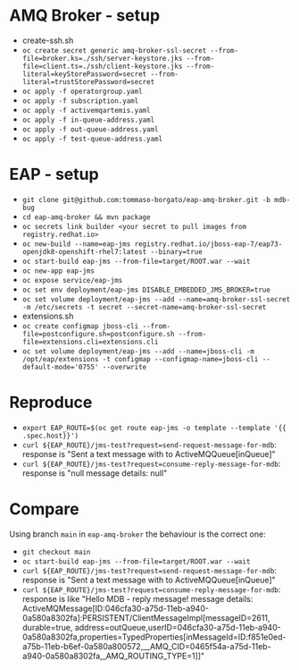 # AMQ Broker - setup

- create-ssh.sh
- `oc create secret generic amq-broker-ssl-secret --from-file=broker.ks=./ssh/server-keystore.jks --from-file=client.ts=./ssh/client-keystore.jks --from-literal=keyStorePassword=secret --from-literal=trustStorePassword=secret`
- `oc apply -f operatorgroup.yaml`
- `oc apply -f subscription.yaml`
- `oc apply -f activemqartemis.yaml`
- `oc apply -f in-queue-address.yaml`
- `oc apply -f out-queue-address.yaml`
- `oc apply -f test-queue-address.yaml`

# EAP - setup

- `git clone git@github.com:tommaso-borgato/eap-amq-broker.git -b mdb-bug`
- `cd eap-amq-broker && mvn package`
- `oc secrets link builder <your secret to pull images from registry.redhat.io>`
- `oc new-build --name=eap-jms registry.redhat.io/jboss-eap-7/eap73-openjdk8-openshift-rhel7:latest --binary=true`
- `oc start-build eap-jms --from-file=target/ROOT.war --wait`
- `oc new-app eap-jms`
- `oc expose service/eap-jms`
- `oc set env deployment/eap-jms DISABLE_EMBEDDED_JMS_BROKER=true`
- `oc set volume deployment/eap-jms --add --name=amq-broker-ssl-secret -m /etc/secrets -t secret --secret-name=amq-broker-ssl-secret`
- extensions.sh
- `oc create configmap jboss-cli --from-file=postconfigure.sh=postconfigure.sh --from-file=extensions.cli=extensions.cli`
- `oc set volume deployment/eap-jms --add --name=jboss-cli -m /opt/eap/extensions -t configmap --configmap-name=jboss-cli --default-mode='0755' --overwrite`

# Reproduce

- `export EAP_ROUTE=$(oc get route eap-jms -o template --template '{{ .spec.host}}')`
- `curl ${EAP_ROUTE}/jms-test?request=send-request-message-for-mdb`: response is "Sent a text message with to ActiveMQQueue[inQueue]"
- `curl ${EAP_ROUTE}/jms-test?request=consume-reply-message-for-mdb`: response is "null message details: null"

# Compare

Using branch `main` in `eap-amq-broker` the behaviour is the correct one:

- `git checkout main`
- `oc start-build eap-jms --from-file=target/ROOT.war --wait`
- `curl ${EAP_ROUTE}/jms-test?request=send-request-message-for-mdb`: response is "Sent a text message with to ActiveMQQueue[inQueue]"
- `curl ${EAP_ROUTE}/jms-test?request=consume-reply-message-for-mdb`: response is like "Hello MDB - reply message! message details: ActiveMQMessage[ID:046cfa30-a75d-11eb-a940-0a580a8302fa]:PERSISTENT/ClientMessageImpl[messageID=2611, durable=true, address=outQueue,userID=046cfa30-a75d-11eb-a940-0a580a8302fa,properties=TypedProperties[inMessageId=ID:f851e0ed-a75b-11eb-b6ef-0a580a800572,__AMQ_CID=0465f54a-a75d-11eb-a940-0a580a8302fa,_AMQ_ROUTING_TYPE=1]]"